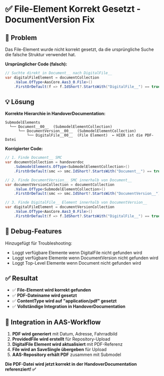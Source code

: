 # ✅ File-Element Korrekt Gesetzt - DocumentVersion Fix

## 🔧 Problem

Das File-Element wurde nicht korrekt gesetzt, da die ursprüngliche Suche die falsche Struktur verwendet hat.

**Ursprünglicher Code (falsch):**

```csharp
// Suchte direkt in Document__ nach DigitalFile__
var digitalFileElement = documentCollection
    .Value.OfType<AasCore.Aas3_0.File>()
    .FirstOrDefault(f => f.IdShort?.StartsWith("DigitalFile__") == true);
```

## 💡 Lösung

**Korrekte Hierarchie in HandoverDocumentation:**

```
SubmodelElements
  └── Document__00__  (SubmodelElementCollection)
      └── DocumentVersion__00__  (SubmodelElementCollection)
          └── DigitalFile__00__  (File Element)  ← HIER ist die PDF-Datei
```

**Korrigierter Code:**

```csharp
// 1. Finde Document__ SMC
var documentCollection = handoverdoc
    .SubmodelElements.OfType<SubmodelElementCollection>()
    .FirstOrDefault(smc => smc.IdShort?.StartsWith("Document__") == true);

// 2. Finde DocumentVersion__ SMC innerhalb von Document__
var documentVersionCollection = documentCollection
    .Value.OfType<SubmodelElementCollection>()
    .FirstOrDefault(smc => smc.IdShort?.StartsWith("DocumentVersion__") == true);

// 3. Finde DigitalFile__ Element innerhalb von DocumentVersion__
var digitalFileElement = documentVersionCollection
    .Value.OfType<AasCore.Aas3_0.File>()
    .FirstOrDefault(f => f.IdShort?.StartsWith("DigitalFile__") == true);
```

## 🐛 Debug-Features

Hinzugefügt für Troubleshooting:

- Loggt verfügbare Elemente wenn DigitalFile nicht gefunden wird
- Loggt verfügbare Elemente wenn DocumentVersion nicht gefunden wird
- Loggt Top-Level Elemente wenn Document nicht gefunden wird

## ✅ Resultat

- ✅ **File-Element wird korrekt gefunden**
- ✅ **PDF-Dateiname wird gesetzt**
- ✅ **ContentType wird auf "application/pdf" gesetzt**
- ✅ **Vollständige Integration in HandoverDocumentation**

## 🎯 Integration in AAS-Workflow

1. **PDF wird generiert** mit Datum, Adresse, Fahrradbild
2. **ProvidedFile wird erstellt** für Repository-Upload
3. **DigitalFile Element wird aktualisiert** mit PDF-Referenz
4. **File wird an SaveSingle übergeben** für Upload
5. **AAS-Repository erhält PDF** zusammen mit Submodel

**Die PDF-Datei wird jetzt korrekt in der HandoverDocumentation referenziert! ✅**

